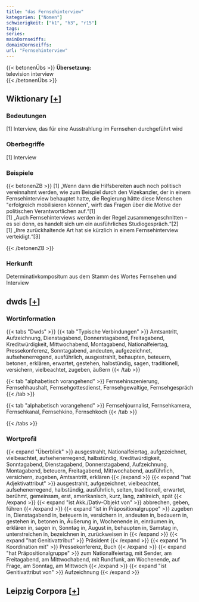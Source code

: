 ```yaml
---
title: "das Fernsehinterview"
kategorien: ["Nomen"]
schwierigkeit: ["k1", "h3", "r15"]
tags:
series:
mainDornseiffs:
domainDornseiffs:
url: "Fernsehinterview"
---
```


{{< betonenÜbs >}}
**Übersetzung:**  
television  interview  
{{< /betonenÜbs >}}

## Wiktionary [[+](https://de.wiktionary.org/wiki/Fernsehinterview)]

### Bedeutungen
[1] Interview, das für eine Ausstrahlung im Fernsehen durchgeführt wird  

### Oberbegriffe
[1] Interview  

### Beispiele
{{< betonenZB >}}
[1] „Wenn dann die Hilfsbereiten auch noch politisch vereinnahmt werden, wie zum Beispiel durch den Vizekanzler, der in einem Fernsehinterview behauptet hatte, die Regierung hätte diese Menschen "erfolgreich mobilisieren können", wirft das Fragen über die Motive der politischen Verantwortlichen auf.“[1]  
[1] „Auch Fernsehinterviews werden in der Regel zusammengeschnitten – es sei denn, es handelt sich um ein ausführliches Studiogespräch.“[2]  
[1] „Ihre zurückhaltende Art hat sie kürzlich in einem Fernsehinterview verteidigt.“[3]  

{{< /betonenZB >}}
### Herkunft
Determinativkompositum aus dem Stamm des Wortes Fernsehen und Interview  



## dwds [[+](https://www.dwds.de/wb/Fernsehinterview)]

### Wortinformation
{{< tabs "Dwds" >}}
{{< tab "Typische Verbindungen" >}}
Amtsantritt, Aufzeichnung, Dienstagabend, Donnerstagabend, Freitagabend, Kreditwürdigkeit, Mittwochabend, Montagabend, Nationalfeiertag, Pressekonferenz, Sonntagabend, andeuten, aufgezeichnet, aufsehenerregend, ausführlich, ausgestrahlt, behaupten, beteuern, betonen, erklären, erwartet, gestehen, halbstündig, sagen, traditionell, versichern, vielbeachtet, zugeben, äußern
{{< /tab >}}

{{< tab "alphabetisch vorangehend" >}}
Fernsehinszenierung, Fernsehhaushalt, Fernsehgottesdienst, Fernsehgewaltige, Fernsehgespräch
{{< /tab >}}

{{< tab "alphabetisch vorangehend" >}}
Fernsehjournalist, Fernsehkamera, Fernsehkanal, Fernsehkino, Fernsehkoch
{{< /tab >}}

{{< /tabs >}}

### Wortprofil
{{< expand "Überblick" >}} ausgestrahlt, Nationalfeiertag, aufgezeichnet, vielbeachtet, aufsehenerregend, halbstündig, Kreditwürdigkeit, Sonntagabend, Dienstagabend, Donnerstagabend, Aufzeichnung, Montagabend, beteuern, Freitagabend, Mittwochabend, ausführlich, versichern, zugeben, Amtsantritt, erklären {{< /expand >}}
{{< expand "hat Adjektivattribut" >}} ausgestrahlt, aufgezeichnet, vielbeachtet, aufsehenerregend, halbstündig, ausführlich, selten, traditionell, erwartet, berühmt, gemeinsam, erst, amerikanisch, kurz, lang, zahlreich, spät {{< /expand >}}
{{< expand "ist Akk./Dativ-Objekt von" >}} abbrechen, geben, führen {{< /expand >}}
{{< expand "ist in Präpositionalgruppe" >}} zugeben in, Dienstagabend in, beteuern in, versichern in, andeuten in, bedauern in, gestehen in, betonen in, Äußerung in, Wochenende in, einräumen in, erklären in, sagen in, Sonntag in, August in, behaupten in, Samstag in, unterstreichen in, bezeichnen in, zurückweisen in {{< /expand >}}
{{< expand "hat Genitivattribut" >}} Präsident {{< /expand >}}
{{< expand "in Koordination mit" >}} Pressekonferenz, Buch {{< /expand >}}
{{< expand "hat Präpositionalgruppe" >}} zum Nationalfeiertag, mit Sender, am Freitagabend, am Mittwochabend, mit Rundfunk, am Wochenende, auf Frage, am Sonntag, am Mittwoch {{< /expand >}}
{{< expand "ist Genitivattribut von" >}} Aufzeichnung {{< /expand >}}

## Leipzig Corpora [[+](https://corpora.uni-leipzig.de/en/res?word=Fernsehinterview&corpusId=deu_newscrawl-public_2018)]

